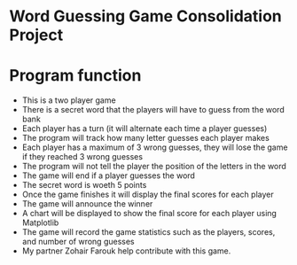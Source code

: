 # Word Guessing Game Consolidation Project 

# Program function
- This is a two player game 
- There is a secret word that the players will have to guess from the word bank 
- Each player has a turn (it will alternate each time a player guesses)
- The program will track how many letter guesses each player makes
- Each player has a maximum of 3 wrong guesses, they will lose the game if they reached 3 wrong guesses
- The program will not tell the player the position of the letters in the word 
- The game will end if a player guesses the word 
- The secret word is woeth 5 points 
- Once the game finishes it will display the final scores for each player 
- The game will announce the winner 
- A chart will be displayed to show the final score for each player using Matplotlib
- The game will record the game statistics such as the players, scores, and number of wrong guesses
- My partner Zohair Farouk help contribute with this game.
